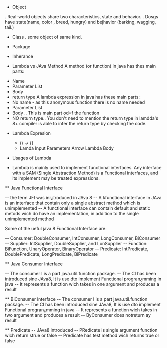 
* Object 

. Real-world objects share two characteristics, state and behavior.
. Dosgs have state(name, color , breed, hungry) and bejhavior (barking, wagging, tail.)

* Class
 . some object of same kind.
* Package
* Inherance

* Lambda vs JAva Method 
A method (or function) in java has thes main parts:
- Name
- Parameter List
- Body
- return type
A lambda expression in  java has these main parts:
- No name - as this anonymous function there is no name needed 
- Parameter List
- Body .. This is main part od=f the function
- NO return type.. You don't need to mention the return type in lamdda's 8+
compiler is able to infer the return type by checking the code.

* Lambda Expresion
  * ()  ->  {}
  * Lamda Input Parameters   Arrow   Lambda Body

* Usages of Lambda
- Lambda is mainly used to implement functional interfaces. Any interface with a
SAM (Single Abstraction Method) is a Functional interfaces, and its implement may 
be treated expressions.

** Java Functional Interface

-- the term JFI was inr¿troduced in JAva 8
-- A kfunctional interface in JAva is an interface that contain only a single abstract method which is unimplemented
-- A functional interface can contain default and static metods wich do have an implementation, in addition to the 
single unimplemented method

Some of the ueful java 8 Functional Interface are:

-- Consumer: DoubleConsumer, IntConsumer, LongConsumer, BiConsumer
-- Supplier: IntSupplier, DoubleSupplier, and LonSupplier
-- Function: BiFunction, UnaryOperator, BinaryOperator
-- Predicate: IntPredicate, DoublePredicate, LongPredicate, BiPredicate


** Java Consumer Interface

-- The consumer I is a part java.util.function package.
-- The CI has been introduced sine JAva8, It is use dto implement Functional progran¿mming in java 
-- It represents a function wich takes in one argument and produces a result

** BiConsumer Interface
-- The consumer I is a part java.util.function package.
-- The CI has been introduced sine JAva8, It is use dto implement Functional progran¿mming in java
-- It represents a function wich takes in two argument and produces a result
-- ByConsumer does notreturn ay result  

** Predicate
-- JAva8 introduced
-- PRedicate is single argument function wich return strue or false
-- Predicate has test method wich returns true or false